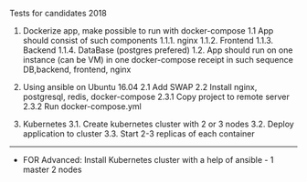 Tests for candidates 2018
1. Dockerize app, make possible to run with docker-compose
1.1 App should consist of such components
1.1.1. nginx
1.1.2. Frontend
1.1.3. Backend
1.1.4. DataBase (postgres prefered)
1.2. App should run on one instance (can be VM) in one docker-compose receipt in such 
     sequence DB,backend, frontend, nginx

2. Using ansible on Ubuntu 16.04
2.1 Add SWAP
2.2 Install nginx, postgresql, redis, docker-compose
2.3.1 Copy project to remote server
2.3.2 Run docker-compose.yml

3. Kubernetes
3.1. Create kubernetes cluster with 2 or 3 nodes
3.2. Deploy application to cluster
3.3. Start 2-3 replicas of each container

----------------------------
   - FOR Advanced:
     Install Kubernetes cluster with a help of ansible - 1 master 2 nodes
